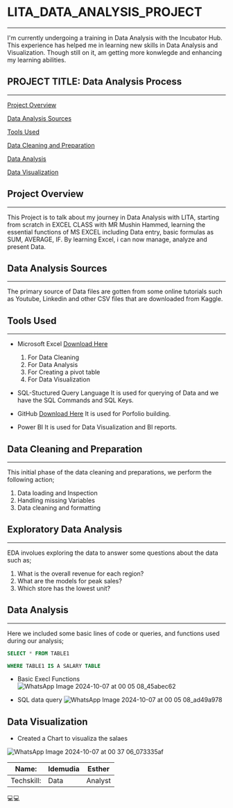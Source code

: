 # LITA_DATA_ANALYSIS_PROJECT
---
I'm currently undergoing a training in Data Analysis with the Incubator Hub. This experience has helped me in learning new skills in Data Analysis and Visualization. Though still on it, am getting more konwlegde and enhancing my learning abilities. 

## PROJECT TITLE: Data Analysis Process
---
[Project Overview](#project-overview)  

[Data Analysis Sources](#data-analysis-sources) 

[Tools Used](#tools-used)

[Data Cleaning and Preparation](#data-cleaning-and-preparation)

[Data Analysis](#data-analysis)

[Data Visualization](#data-visualization) 

## Project Overview 
---
This Project is to talk about my journey in Data Analysis with LITA, starting from scratch in EXCEL CLASS with MR Mushin Hammed, learning the essential functions of MS EXCEL including Data entry, basic formulas as SUM, AVERAGE, IF. By learning Excel, i can now manage, analyze and present Data. 

## Data Analysis Sources
---
The primary source of Data files are gotten from some online tutorials such as Youtube, Linkedin and other CSV files that are downloaded from Kaggle. 

## Tools Used 
---
- Microsoft Excel [Download Here](https://www.Microsoft.com)
    1. For Data Cleaning
    2. For Data Analysis
    3. For Creating a pivot table
    4. For Data Visualization

- SQL-Stuctured Query Language 
  It is used for querying of Data and we have the SQL Commands and SQL Keys.
- GitHub [Download Here](https://github.com)
  It is used for Porfolio building.
- Power BI
  It is used for Data Visualization and BI reports.

## Data Cleaning and Preparation
---
This initial phase of the data cleaning and preparations, we perform the following action;
 1. Data loading and Inspection
 2. Handling missing Variables
 3. Data cleaning and formatting

## Exploratory Data Analysis 
---
EDA involues exploring the data to answer some questions about the data such as;
 1. What is the overall revenue for each region?
 2. What are the models for peak sales?
 3. Which store has the lowest unit?

## Data Analysis 
---
Here we included some basic lines of code or queries, and functions used during our analysis;

``` SQL
SELECT * FROM TABLE1

WHERE TABLE1 IS A SALARY TABLE
```

 - Basic Execl Functions 
![WhatsApp Image 2024-10-07 at 00 05 08_45abec62](https://github.com/user-attachments/assets/d486961e-b812-499d-988f-7d0de21b996b)

- SQL data query
![WhatsApp Image 2024-10-07 at 00 05 08_ad49a978](https://github.com/user-attachments/assets/fd86cdef-e6f5-402e-84f4-ab1520b7fb10)

## Data Visualization 
- Created a Chart to visualiza the salaes

![WhatsApp Image 2024-10-07 at 00 37 06_073335af](https://github.com/user-attachments/assets/b6318577-dc39-41af-9e03-abcf073215d1)

|Name:|Idemudia |Esther |
|-----|---------|-------|
|Techskill: |Data | Analyst|
💻💻

